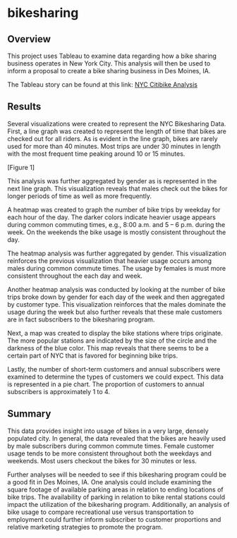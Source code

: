 # bikesharing

## Overview

This project uses Tableau to examine data regarding how a bike sharing business operates in New York City. This analysis will then be used to inform a proposal to create a bike sharing business in Des Moines, IA.

The Tableau story can be found at this link:
[NYC Citibike Analysis](https://public.tableau.com/authoring/NYC_Challenge_16639807825540/NYCCitibikeAnalysis#1)

## Results

Several visualizations were created to represent the NYC Bikesharing Data. First, a line graph was created to represent the length of time that bikes are checked out for all riders. As is evident in the line graph, bikes are rarely used for more than 40 minutes. Most trips are under 30 minutes in length with the most frequent time peaking around 10 or 15 minutes. 

[Figure 1]


This analysis was further aggregated by gender as is represented in the next line graph. This visualization reveals that males check out the bikes for longer periods of time as well as more frequently. 




A heatmap was created to graph the number of bike trips by weekday for each hour of the day. The darker colors indicate heavier usage appears during common commuting times, e.g., 8:00 a.m. and 5 – 6 p.m. during the week. On the weekends the bike usage is mostly consistent throughout the day.





The heatmap analysis was further aggregated by gender. This visualization reinforces the previous visualization that heavier usage occurs among males during common commute times. The usage by females is must more consistent throughout the each day and week. 





Another heatmap analysis was conducted by looking at the number of bike trips broke down by gender for each day of the week and then aggregated by customer type.  This visualization reinforces that the males dominate the usage during the week but also further reveals that these male customers are in fact subscribers to the bikesharing program.



Next, a map was created to display the bike stations where trips originate. The more popular stations are indicated by the size of the circle and the darkness of the blue color. This map reveals that there seems to be a certain part of NYC that is favored for beginning bike trips. 


Lastly, the number of short-term customers and annual subscribers were examined to determine the types of customers we could expect. This data is represented in a pie chart. The proportion of customers to annual subscribers is approximately 1 to 4. 



## Summary

This data provides insight into usage of bikes in a very large, densely populated city.  In general, the data revealed that the bikes are heavily used by male subscribers during common commute times. Female customer usage tends to be more consistent throughout both the weekdays and weekends. Most users checkout the bikes for 30 minutes or less.

Further analyses will be needed to see if this bikesharing program could be a good fit in Des Moines, IA. One analysis could include examining the square footage of available parking areas in relation to ending locations of bike trips. The availability of parking in relation to bike rental stations could impact the utilization of the bikesharing program. Additionally, an analysis of bike usage to compare recreational use versus transportation to employment could further inform subscriber to customer proportions and relative marketing strategies to promote the program.



